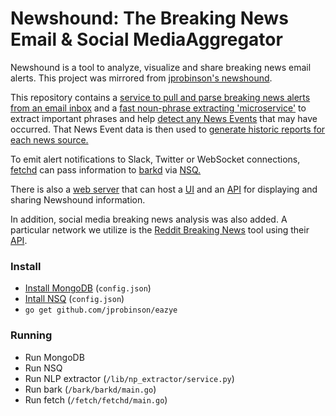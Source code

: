 Newshound: The Breaking News Email & Social MediaAggregator
=========

Newshound is a tool to analyze, visualize and share breaking news email alerts. This project was mirrored from [jprobinson's newshound](https://github.com/jprobinson/newshound).

This repository contains a [service to pull and parse breaking news alerts from an email inbox](https://github.com/news-ai/newshound/tree/master/fetch) and a [fast noun-phrase extracting 'microservice'](https://github.com/news-ai/newshound/tree/master/lib/np_extractor) to extract important phrases and help [detect any News Events](https://github.com/news-ai/newshound/tree/master/common.go#L124) that may have occurred. That News Event data is then used to [generate historic reports for each news source.](https://github.com/news-ai/newshound/blob/master/fetch/mapreduce.go)

To emit alert notifications to Slack, Twitter or WebSocket connections, [fetchd](https://github.com/news-ai/newshound/tree/master/fetch/fetchd) can pass information to [barkd](https://github.com/news-ai/newshound/tree/master/bark/barkd) via [NSQ.](http://nsq.io/)

There is also a [web server](https://github.com/news-ai/newshound/tree/master/web/webserver) that can host a [UI](https://github.com/news-ai/newshound/tree/master/web/frontend) and an [API](https://github.com/news-ai/newshound/tree/master/web/webserver/api) for displaying and sharing Newshound information.

In addition, social media breaking news analysis was also added. A particular network we utilize is the [Reddit Breaking News](https://www.reddit.com/r/AskReddit/search?sort=new&restrict_sr=on&q=flair%3ABreaking%2BNews) tool using their [API](https://www.reddit.com/r/AskReddit/search.json?sort=new&restrict_sr=on&q=flair%3ABreaking%2BNews).

### Install

- [Install MongoDB](https://github.com/news-ai/configuration/blob/master/mongodb.md) (`config.json`)
- [Intall NSQ](https://github.com/news-ai/configuration/blob/master/nsq.md) (`config.json`)
- `go get github.com/jprobinson/eazye`

### Running

- Run MongoDB
- Run NSQ
- Run NLP extractor (`/lib/np_extractor/service.py`)
- Run bark (`/bark/barkd/main.go`)
- Run fetch (`/fetch/fetchd/main.go`)
